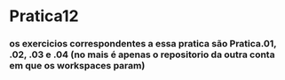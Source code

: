 # Pratica12
### os exercicios correspondentes a essa pratica são Pratica.01, .02, .03 e .04 (no mais é apenas o repositorio da outra conta em que os workspaces param) 
